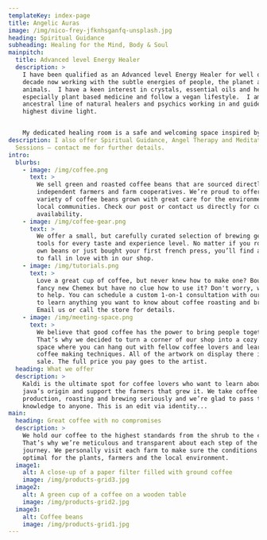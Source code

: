 ```yaml
---
templateKey: index-page
title: Angelic Auras
image: /img/nico-frey-jfknhsganfq-unsplash.jpg
heading: Spiritual Guidance
subheading: Healing for the Mind, Body & Soul
mainpitch:
  title: Advanced level Energy Healer
  description: >
    I have been qualified as an Advanced level Energy Healer for well over a
    decade now working with the subtle energies of people, the planet and
    animals.  I have a keen interest in crystals, essential oils and herbalism
    especially plant based medicine and follow a vegan lifestyle.  I am from an
    ancestral line of natural healers and psychics working in and guided by the
    highest divine light.


    My dedicated healing room is a safe and welcoming space inspired by nature and infused with highest divine Angelic light.  Our intention is that you are embraced in these soft and beautiful higher vibrational energies during your session to wellness. Energy Healing works with the whole of you – physical, mental, emotional and spiritual.  Its effects can be quite life changing.  Your Aura also known as your energy field radiates out all around you and by cleansing, balancing and re-energising both your Aura and Chakra system we activate the body’s own natural ability to heal itself.
description: I also offer Spiritual Guidance, Angel Therapy and Meditation
  Sessions – contact me for further details.
intro:
  blurbs:
    - image: /img/coffee.png
      text: >
        We sell green and roasted coffee beans that are sourced directly from
        independent farmers and farm cooperatives. We’re proud to offer a
        variety of coffee beans grown with great care for the environment and
        local communities. Check our post or contact us directly for current
        availability.
    - image: /img/coffee-gear.png
      text: >
        We offer a small, but carefully curated selection of brewing gear and
        tools for every taste and experience level. No matter if you roast your
        own beans or just bought your first french press, you’ll find a gadget
        to fall in love with in our shop.
    - image: /img/tutorials.png
      text: >
        Love a great cup of coffee, but never knew how to make one? Bought a
        fancy new Chemex but have no clue how to use it? Don't worry, we’re here
        to help. You can schedule a custom 1-on-1 consultation with our baristas
        to learn anything you want to know about coffee roasting and brewing.
        Email us or call the store for details.
    - image: /img/meeting-space.png
      text: >
        We believe that good coffee has the power to bring people together.
        That’s why we decided to turn a corner of our shop into a cozy meeting
        space where you can hang out with fellow coffee lovers and learn about
        coffee making techniques. All of the artwork on display there is for
        sale. The full price you pay goes to the artist.
  heading: What we offer
  description: >
    Kaldi is the ultimate spot for coffee lovers who want to learn about their
    java’s origin and support the farmers that grew it. We take coffee
    production, roasting and brewing seriously and we’re glad to pass that
    knowledge to anyone. This is an edit via identity...
main:
  heading: Great coffee with no compromises
  description: >
    We hold our coffee to the highest standards from the shrub to the cup.
    That’s why we’re meticulous and transparent about each step of the coffee’s
    journey. We personally visit each farm to make sure the conditions are
    optimal for the plants, farmers and the local environment.
  image1:
    alt: A close-up of a paper filter filled with ground coffee
    image: /img/products-grid3.jpg
  image2:
    alt: A green cup of a coffee on a wooden table
    image: /img/products-grid2.jpg
  image3:
    alt: Coffee beans
    image: /img/products-grid1.jpg
---
```

